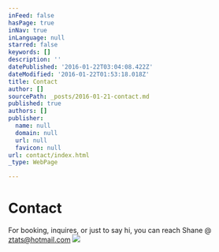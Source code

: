 ```yaml
---
inFeed: false
hasPage: true
inNav: true
inLanguage: null
starred: false
keywords: []
description: ''
datePublished: '2016-01-22T03:04:08.422Z'
dateModified: '2016-01-22T01:53:18.018Z'
title: Contact
author: []
sourcePath: _posts/2016-01-21-contact.md
published: true
authors: []
publisher:
  name: null
  domain: null
  url: null
  favicon: null
url: contact/index.html
_type: WebPage

---
```

# Contact

For booking, inquires, or just to say hi, you can reach Shane @ ztats@hotmail.com
![](https://the-grid-user-content.s3-us-west-2.amazonaws.com/172277b8-d8c2-4439-bf90-ed156b34d8de.jpg)